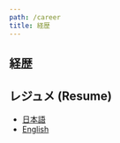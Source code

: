```yaml
---
path: /career
title: 経歴
---
```


## 経歴

## レジュメ (Resume)
- [日本語](/career/resume)
- [English](/career/resume_en)
